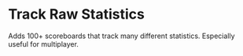 # Track Raw Statistics

Adds 100+ scoreboards that track many different statistics. Especially useful for multiplayer.
